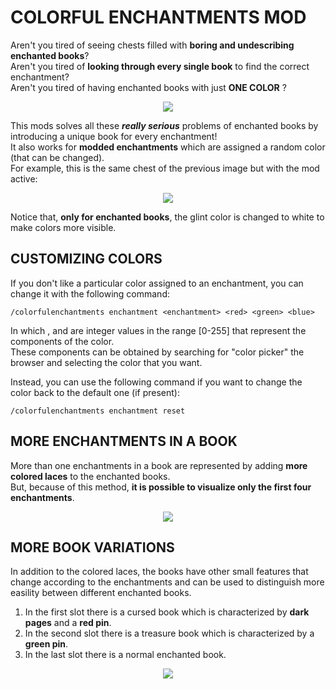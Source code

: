 
# COLORFUL ENCHANTMENTS MOD

Aren't you tired of seeing chests filled with <b>boring and undescribing enchanted books</b>?  
Aren't you tired of <b>looking through every single book</b> to find the correct enchantment?  
Aren't you tired of having enchanted books with just <b>ONE COLOR</b> ?  

<p align="center">
	<img src=https://i.imgur.com/NAGKm5H.png>
</p>

This mods solves all these <b><i>really serious</i></b> problems of enchanted books by introducing a unique book for every enchantment!  
It also works for <b>modded enchantments</b> which are assigned a random color (that can be changed).  
For example, this is the same chest of the previous image but with the mod active:  

<p align="center">
	<img src=https://i.imgur.com/cvudMX9.png>
</p>

Notice that, <b>only for enchanted books</b>, the glint color is changed to white to make colors more visible.

## CUSTOMIZING COLORS
If you don't like a particular color assigned to an enchantment, you can change it with the following command:  
```
/colorfulenchantments enchantment <enchantment> <red> <green> <blue>
```
In which <red>, <green> and <blue> are integer values in the range [0-255] that represent the components of the color.  
These components can be obtained by searching for "color picker" the browser and selecting the color that you want.  
  
Instead, you can use the following command if you want to change the color back to the default one (if present):  
```
/colorfulenchantments enchantment reset
```

## MORE ENCHANTMENTS IN A BOOK
More than one enchantments in a book are represented by adding <b>more colored laces</b> to the enchanted books.  
But, because of this method, <b>it is possible to visualize only the first four enchantments</b>.  

<p align="center">
	<img src=https://i.imgur.com/IrnRleu.png>
</p>

## MORE BOOK VARIATIONS
In addition to the colored laces, the books have other small features that change according to the enchantments and can be used to distinguish more easility between different enchanted books.  
1. In the first slot there is a cursed book which is characterized by <b>dark pages</b> and a <b>red pin</b>.
2. In the second slot there is a treasure book which is characterized by a <b>green pin</b>.
3. In the last slot there is a normal enchanted book.

<p align="center">
	<img src=https://i.imgur.com/BQoDKWL.png>
</p>
